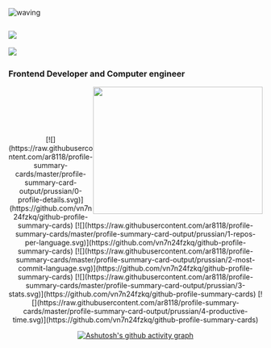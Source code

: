 ![waving](https://capsule-render.vercel.app/api?type=waving&height=200&text=Amirreza%20Mohammadi&fontAlignY=40&color=gradient)

<div style="display: inline-block;">
  <p align="left">
    <a href="https://skillicons.dev">
      <img src="https://skillicons.dev/icons?i=vue,nuxtjs,js,ts,tailwind,bootstrap" />
    </a>
  </p>
  <p align="left">
    <a href="https://skillicons.dev">
      <img src="https://skillicons.dev/icons?i=react,nextjs,vscode,php,laravel,mysql" />
    </a>
  </p>
  <h3 align="left">Frontend Developer and Computer engineer</h3>
</div>
<img align="right" height="252px" width="336.5px" src="https://cdn.dribbble.com/users/1292677/screenshots/6139167/media/fcf7fd0c619bb87706533079240915f3.gif">

<br /><br /><br /><br />

<div align="center">
  [![](https://raw.githubusercontent.com/ar8118/profile-summary-cards/master/profile-summary-card-output/prussian/0-profile-details.svg)](https://github.com/vn7n24fzkq/github-profile-summary-cards)
  [![](https://raw.githubusercontent.com/ar8118/profile-summary-cards/master/profile-summary-card-output/prussian/1-repos-per-language.svg)](https://github.com/vn7n24fzkq/github-profile-summary-cards) [![](https://raw.githubusercontent.com/ar8118/profile-summary-cards/master/profile-summary-card-output/prussian/2-most-commit-language.svg)](https://github.com/vn7n24fzkq/github-profile-summary-cards)
  [![](https://raw.githubusercontent.com/ar8118/profile-summary-cards/master/profile-summary-card-output/prussian/3-stats.svg)](https://github.com/vn7n24fzkq/github-profile-summary-cards) [![](https://raw.githubusercontent.com/ar8118/profile-summary-cards/master/profile-summary-card-output/prussian/4-productive-time.svg)](https://github.com/vn7n24fzkq/github-profile-summary-cards)
  
  [![Ashutosh's github activity graph](https://github-readme-activity-graph.vercel.app/graph?username=ar8118&theme=react-dark)](https://github.com/ashutosh00710/github-readme-activity-graph)

</div>

